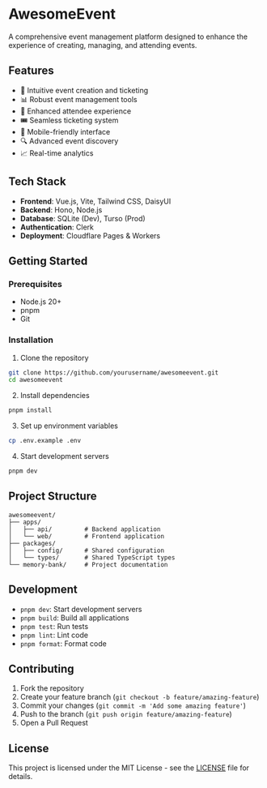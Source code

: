 # AwesomeEvent

A comprehensive event management platform designed to enhance the experience of creating, managing, and attending events.

## Features

- 🎫 Intuitive event creation and ticketing
- 📊 Robust event management tools
- 👥 Enhanced attendee experience
- 🎟️ Seamless ticketing system
- 📱 Mobile-friendly interface
- 🔍 Advanced event discovery
- 📈 Real-time analytics

## Tech Stack

- **Frontend**: Vue.js, Vite, Tailwind CSS, DaisyUI
- **Backend**: Hono, Node.js
- **Database**: SQLite (Dev), Turso (Prod)
- **Authentication**: Clerk
- **Deployment**: Cloudflare Pages & Workers

## Getting Started

### Prerequisites

- Node.js 20+
- pnpm
- Git

### Installation

1. Clone the repository
```bash
git clone https://github.com/yourusername/awesomeevent.git
cd awesomeevent
```

2. Install dependencies
```bash
pnpm install
```

3. Set up environment variables
```bash
cp .env.example .env
```

4. Start development servers
```bash
pnpm dev
```

## Project Structure

```
awesomeevent/
├── apps/
│   ├── api/         # Backend application
│   └── web/         # Frontend application
├── packages/
│   ├── config/      # Shared configuration
│   └── types/       # Shared TypeScript types
└── memory-bank/     # Project documentation
```

## Development

- `pnpm dev`: Start development servers
- `pnpm build`: Build all applications
- `pnpm test`: Run tests
- `pnpm lint`: Lint code
- `pnpm format`: Format code

## Contributing

1. Fork the repository
2. Create your feature branch (`git checkout -b feature/amazing-feature`)
3. Commit your changes (`git commit -m 'Add some amazing feature'`)
4. Push to the branch (`git push origin feature/amazing-feature`)
5. Open a Pull Request

## License

This project is licensed under the MIT License - see the [LICENSE](LICENSE) file for details. 